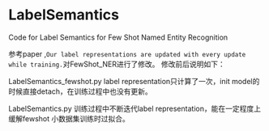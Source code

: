 # LabelSemantics
Code for Label Semantics for Few Shot Named Entity Recognition

参考paper ,`Our label representations are updated with every update while training.`对FewShot_NER进行了修改。
修改前后说明如下：

LabelSemantics_fewshot.py    label representation只计算了一次，init model的时候直接detach，在训练过程中也没有更新。

LabelSemantics.py      训练过程中不断迭代label representation，能在一定程度上缓解fewshot 小数据集训练时过拟合。

